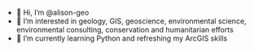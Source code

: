- 👋 Hi, I’m @alison-geo
- 👀 I’m interested in geology, GIS, geoscience, environmental science, environmental consulting, conservation and humanitarian efforts
- 🌱 I’m currently learning Python and refreshing my ArcGIS skills

<!---
alison-geo/alison-geo is a ✨ special ✨ repository because its `README.md` (this file) appears on your GitHub profile.
You can click the Preview link to take a look at your changes.
--->
